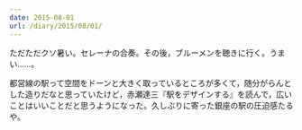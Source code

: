 ```yaml
---
date: 2015-08-01
url: /diary/2015/08/01/
---
```


ただただクソ暑い。セレーナの合奏。その後，ブルーメンを聴きに行く。うまい……。

都営線の駅って空間をドーンと大きく取っているところが多くて，随分がらんとした造りだなと思っていたけど，赤瀬達三『駅をデザインする』を読んで，広いことはいいことだと思うようになった。久しぶりに寄った銀座の駅の圧迫感たるや。